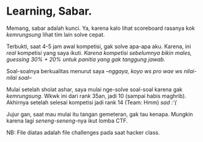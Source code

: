 # Learning, Sabar.

Memang, sabar adalah kunci. Ya, karena kalo lihat scoreboard rasanya kok *kemrungsung* lihat tim lain solve cepat.

Terbukti, saat 4-5 jam awal kompetisi, gak solve apa-apa aku. Karena, ini *real* kompetisi yang saya ikuti. *Karena kompetisi sebelumnya bikin males, guessing 30% + 20% untuk panitia yang gak tanggung jawab.*

Soal-soalnya berkualitas menurut saya *–nggaya, koyo ws pro wae ws nilai-nilai soal–* 

Mulai setelah sholat ashar, saya mulai nge-solve soal-soal karena gak *kemrungsung*. Wkwk ini dari rank 35an, jadi 10 (sampai habis maghrib). Akhirnya setelah selesai kompetisi jadi rank 14 (Team: Hmm) *sad :'(*

Jujur gan, saat mau mulai itu tangan gemeteran, gak tau kenapa. Mungkin karena lagi *seneng-seneng*-nya ikut lomba CTF.

NB: File diatas adalah file challenges pada saat hacker class.
